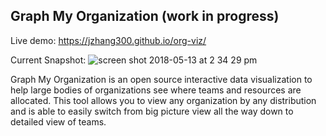 ## Graph My Organization (work in progress)

Live demo: https://jzhang300.github.io/org-viz/

Current Snapshot:
![screen shot 2018-05-13 at 2 34 29 pm](https://user-images.githubusercontent.com/1449523/39971077-faae6c58-56ba-11e8-8d08-0527cdba7c0a.jpg)

Graph My Organization is an open source interactive data visualization to help large bodies of organizations see where teams and resources are allocated.  This tool allows you to view any organization by any distribution and is able to easily switch from big picture view all the way down to detailed view of teams.
